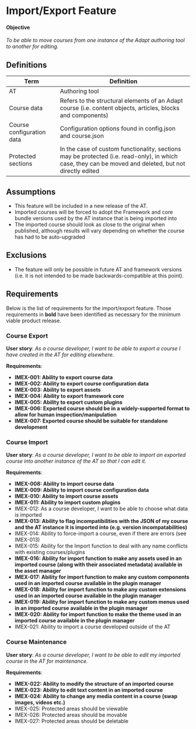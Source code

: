 # Import/Export Feature

#### Objective
*To be able to move courses from one instance of the Adapt authoring tool to another for editing.*

## Definitions
| Term               | Definition |
| ------------------ | ---------- |
| AT                 | Authoring tool |
| Course data | Refers to the structural elements of an Adapt course (i.e. content objects, articles, blocks and components) |
| Course configuration data | Configuration options found in config.json and course.json |
| Protected sections | In the case of custom functionality, sections may be protected (i.e. read-only), in which case, they can be moved and deleted, but not directly edited |

## Assumptions

- This feature will be included in a new release of the AT.
- Imported courses will be forced to adopt the Framework and core bundle versions used by the AT instance that is being imported into
- The imported course should look as close to the original when published, although results will vary depending on whether the course has had to be auto-upgraded

## Exclusions

- The feature will only be possible in future AT and framework versions (i.e. it is not intended to be made backwards-compatible at this point).

## Requirements

Below is the list of requirements for the import/export feature. Those requirements in **bold** have been identified as necessary for the minimum viable product release.

### Course Export

**User story**: *As a course developer, I want to be able to export a course I have created in the AT for editing elsewhere.*

**Requirements**:
- **IMEX-001: Ability to export course data**
- **IMEX-002: Ability to export course configuration data**
- **IMEX-003: Ability to export assets**
- **IMEX-004: Ability to export framework core**
- **IMEX-005: Ability to export custom plugins**
- **IMEX-006: Exported course should be in a widely-supported format to allow for human inspection/manipulation**
- **IMEX-007: Exported course should be suitable for standalone development**

### Course Import

**User story**: *As a course developer, I want to be able to import an exported course into another instance of the AT so that I can edit it.*

**Requirements**:
- **IMEX-008: Ability to import course data**
- **IMEX-009: Ability to import course configuration data**
- **IMEX-010: Ability to import course assets**
- **IMEX-011: Ability to import custom plugins**
- IMEX-012: As a course developer, I want to be able to choose what data is imported
- **IMEX-013: Ability to flag incompatibilities with the JSON of my course and the AT instance it is imported into (e.g. version incompatabilities)**
- IMEX-014: Ability to force-import a course, even if there are errors (see IMEX-013)
- IMEX-015: Ability for the Import function to deal with any name conflicts with existing courses/plugins
- **IMEX-016: Ability for import function to make any assets used in an imported course (along with their associated metadata) available in the asset manager**
- **IMEX-017: Ability for import function to make any custom components used in an imported course available in the plugin manager**
- **IMEX-018: Ability for import function to make any custom extensions used in an imported course available in the plugin manager**
- **IMEX-019: Ability for import function to make any custom menus used in an imported course available in the plugin manager**
- **IMEX-020: Ability for import function to make the theme used in an imported course available in the plugin manager**
- IMEX-021: Ability to import a course developed outside of the AT

### Course Maintenance

**User story**: *As a course developer, I want to be able to edit my imported course in the AT for maintenance.*

**Requirements**:
- **IMEX-022: Ability to modify the structure of an imported course**
- **IMEX-023: Ability to edit text content in an imported course**
- **IMEX-024: Ability to change any media content in a course (swap images, videos etc.)**
- IMEX-025: Protected areas should be viewable
- IMEX-026: Protected areas should be movable
- IMEX-027: Protected areas should be deletable
